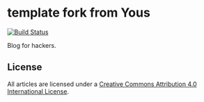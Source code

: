 # template fork from Yous

[![Build Status](https://travis-ci.org/yous/yous.github.io.svg?branch=source)](https://travis-ci.org/yous/yous.github.io)

Blog for hackers.

## License

All articles are licensed under a [Creative Commons Attribution 4.0 International License](http://creativecommons.org/licenses/by/4.0/).
